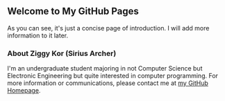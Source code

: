 ## Welcome to My GitHub Pages

As you can see, it's just a concise page of introduction. I will add more information to it later.

### About Ziggy Kor (Sirius Archer)

I'm an undergraduate student majoring in not Computer Science but Electronic Engineering but quite interested in computer programming.
For more information or communications, please contact me at [my GitHub Homepage](https://github.com/ZiggyKor).
